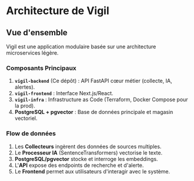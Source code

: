# Architecture de Vigil

## Vue d'ensemble
Vigil est une application modulaire basée sur une architecture microservices légère.

### Composants Principaux
1.  **`vigil-backend`** (Ce dépôt) : API FastAPI cœur métier (collecte, IA, alertes).
2.  **`vigil-frontend`** : Interface Next.js/React.
3.  **`vigil-infra`** : Infrastructure as Code (Terraform, Docker Compose pour la prod).
4.  **PostgreSQL + pgvector** : Base de données principale et magasin vectoriel.

### Flow de données
1.  Les **Collecteurs** ingèrent des données de sources multiples.
2.  Le **Processeur IA** (SentenceTransformers) vectorise le texte.
3.  **PostgreSQL/pgvector** stocke et interroge les embeddings.
4.  L'**API** expose des endpoints de recherche et d'alerte.
5.  Le **Frontend** permet aux utilisateurs d'interagir avec le système.
